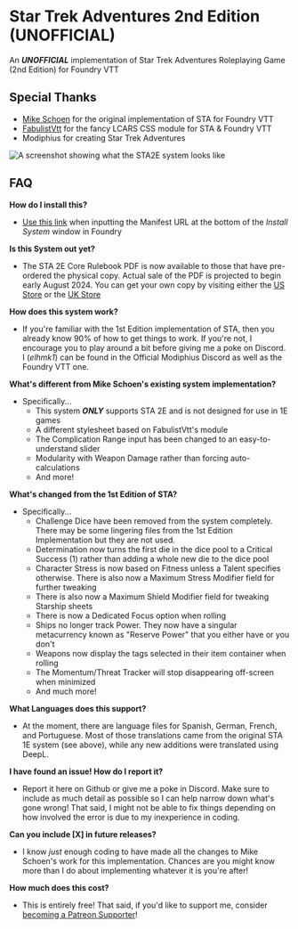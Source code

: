 # Star Trek Adventures 2nd Edition (UNOFFICIAL)
An ***UNOFFICIAL*** implementation of Star Trek Adventures Roleplaying Game (2nd Edition) for Foundry VTT

## Special Thanks
- [Mike Schoen](https://github.com/mkscho63/sta) for the original implementation of STA for Foundry VTT
- [FabulistVtt](https://github.com/FabulistVtt/sta-lcars-ui) for the fancy LCARS CSS module for STA & Foundry VTT
- Modiphius for creating Star Trek Adventures

![A screenshot showing what the STA2E system looks like](https://github.com/ELH-mk1/sta2e/blob/main/STA2E-Foundry.jpg?raw=true)

## FAQ

**How do I install this?**
- [Use this link](https://raw.githubusercontent.com/ELH-mk1/sta2e/master/src/system.json) when inputting the Manifest URL at the bottom of the *Install System* window in Foundry

**Is this System out yet?**
- The STA 2E Core Rulebook PDF is now available to those that have pre-ordered the physical copy. Actual sale of the PDF is projected to begin early August 2024. You can get your own copy by visiting either the [US Store](https://modiphius.us/collections/star-trek-adventures-tabletop-rpg/products/star-trek-adventures-the-roleplaying-game-second-edition-core-rulebook) or the [UK Store](https://modiphius.net/collections/star-trek-adventures/products/star-trek-adventures-the-roleplaying-game-second-edition-core-rulebook)

**How does this system work?**
- If you're familiar with the 1st Edition implementation of STA, then you already know 90% of how to get things to work. If you're not, I encourage you to play around a bit before giving me a poke on Discord. I (*elhmk1*) can be found in the Official Modiphius Discord as well as the Foundry VTT one.

**What's different from Mike Schoen's existing system implementation?**
- Specifically...
  - This system ***ONLY*** supports STA 2E and is not designed for use in 1E games
  - A different stylesheet based on FabulistVtt's module
  - The Complication Range input has been changed to an easy-to-understand slider
  - Modularity with Weapon Damage rather than forcing auto-calculations
  - And more!
  
**What's changed from the 1st Edition of STA?**
- Specifically...
  - Challenge Dice have been removed from the system completely. There may be some lingering files from the 1st Edition Implementation but they are not used.
  - Determination now turns the first die in the dice pool to a Critical Success (1) rather than adding a whole new die to the dice pool
  - Character Stress is now based on Fitness unless a Talent specifies otherwise. There is also now a Maximum Stress Modifier field for further tweaking
  - There is also now a Maximum Shield Modifier field for tweaking Starship sheets
  - There is now a Dedicated Focus option when rolling
  - Ships no longer track Power. They now have a singular metacurrency known as "Reserve Power" that you either have or you don't
  - Weapons now display the tags selected in their item container when rolling
  - The Momentum/Threat Tracker will stop disappearing off-screen when minimized
  - And much more!

**What Languages does this support?**
- At the moment, there are language files for Spanish, German, French, and Portuguese. Most of those translations came from the original STA 1E system (see above), while any new additions were translated using DeepL.

**I have found an issue! How do I report it?**
- Report it here on Github or give me a poke in Discord. Make sure to include as much detail as possible so I can help narrow down what's gone wrong! That said, I might not be able to fix things depending on how involved the error is due to my inexperience in coding.

**Can you include [X] in future releases?**
- I know *just* enough coding to have made all the changes to Mike Schoen's work for this implementation. Chances are you might know more than I do about implementing whatever it is you're after!

**How much does this cost?**
- This is entirely free! That said, if you'd like to support me, consider [becoming a Patreon Supporter](https://www.patreon.com/ELHmk1)!
